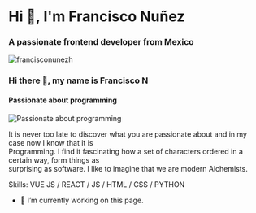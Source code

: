 <h1 align="left">Hi 👋, I'm Francisco Nuñez</h1>
<h3 align="left">A passionate frontend developer from Mexico</h3>

<p align="left"><img src="https://komarev.com/ghpvc/?username=francisconunezh&label=Profile%20views&color=0e75b6&style=flat" alt="francisconunezh" /> </p>

### Hi there 👋, my name is Francisco N
#### Passionate about programming
![Passionate about programming](https://pbs.twimg.com/profile_banners/1348662446/1647586466/600x200)

<p> It is never too late to discover what you are passionate about and in my case now I know that it is <br>
Programming. I find it fascinating how a set of characters ordered in a certain way, form things as <br>
surprising as software. I like to imagine that we are modern Alchemists. </p>

Skills: VUE JS / REACT / JS / HTML / CSS / PYTHON

- 🔭 I’m currently working on this page. 









